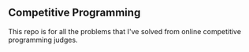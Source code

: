## Competitive Programming

This repo is for all the problems that I've solved from online competitive programming judges. 
